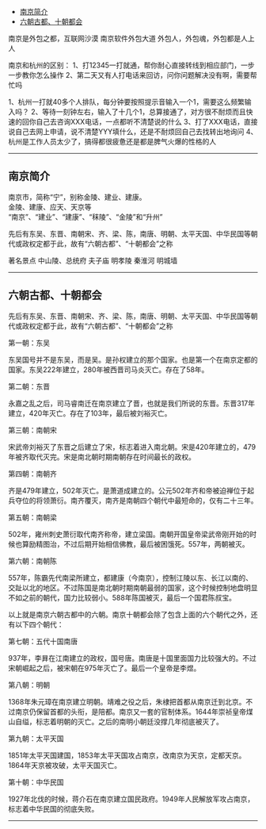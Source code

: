 - [南京简介](#南京简介)
- [六朝古都、十朝都会](#六朝古都、十朝都会)





南京是外包之都，互联网沙漠
南京软件外包大道
外包人，外包魂，外包都是人上人





南京和杭州的区别：
1、打12345一打就通，帮你耐心直接转线到相应部门，一步一步教你怎么操作
2、第二天又有人打电话来回访，问你问题解决没有啊，需要帮忙吗

1、杭州一打就40多个人排队，每分钟要按照提示音输入一个1，需要这么频繁输入吗？
2、等待一刻钟左右，输入了十几个1，总算接通了，对方很不耐烦而且快速的回你自己去咨询XXX电话，一点都听不清楚说的什么
3、打了XXX电话，直接说自己去网上申请，说不清楚YYY填什么，还是不耐烦回自己去找转出地询问
4、杭州是工作人员太少了，搞得都很疲惫还是都是脾气火爆的性格的人




---------------------------------------------------------------------------------------------------------------------

## 南京简介

南京市，简称“宁”，别称金陵、建业、建康。  
金陵、建康、应天、天京等  
“南京”、“建业”、“建康”、“秣陵”、“金陵”和“升州”  


先后有东吴、东晋、南朝宋、齐、梁、陈，南唐、明朝、太平天国、中华民国等朝代或政权定都于此，故有“六朝古都”、“十朝都会”之称





著名景点
中山陵、总统府
夫子庙
明孝陵
秦淮河
明城墙



---------------------------------------------------------------------------------------------------------------------
## 六朝古都、十朝都会

先后有东吴、东晋、南朝宋、齐、梁、陈，南唐、明朝、太平天国、中华民国等朝代或政权定都于此，故有“六朝古都”、“十朝都会”之称


第一朝：东吴

东吴国号并不是东吴，而是吴。是孙权建立的那个国家。也是第一个在南京定都的国家。东吴222年建立，280年被西晋司马炎灭亡。存在了58年。

第二朝：东晋

永嘉之乱之后，司马睿南迁在南京建立了晋，也就是我们所说的东晋。东晋317年建立，420年灭亡。存在了103年，最后被刘裕灭亡。

第三朝：南朝宋

宋武帝刘裕灭了东晋之后建立了宋，标志着进入南北朝。宋是420年建立的，479年被齐取代灭完。宋是南北朝时期南朝存在时间最长的政权。

第四朝：南朝齐

齐是479年建立，502年灭亡。是萧道成建立的。公元502年齐和帝被迫禅位于起兵夺位的将领萧衍。南齐覆灭，南齐是南朝四个朝代中最短命的，仅有二十三年。

第五朝：南朝梁

502年，雍州刺史萧衍取代南齐称帝，建立梁国。南朝开国皇帝梁武帝刚开始的时候也算励精图治，不过后期开始相信佛教，最后被困饿死。557年，两朝被灭。

第六朝：南朝陈

557年，陈霸先代南梁所建立，都建康（今南京），控制江陵以东、长江以南的、交趾以北的地区。不过陈国是南北朝时期南朝最弱的国家，这个时候控制地盘明显不如之前的朝代，国力比较弱小。588年陈国被灭，最后一个国君陈叔宝。

以上就是南京六朝古都中的六朝。南京十朝都会除了包含上面的六个朝代之外，还有以下四个朝代：

第七朝：五代十国南唐

937年，李昪在江南建立的政权，国号唐。南唐是十国里面国力比较强大的。不过宋朝崛起之后，被宋朝在975年灭亡了。最后一个皇帝是李煜。

第八朝：明朝

1368年朱元璋在南京建立明朝。靖难之役之后，朱棣把首都从南京迁到北京。不过南京仍保留首都的头衔，是陪都。南京又一套的官制体系。1644年崇祯皇帝煤山自缢，标志着明朝的灭亡。之后的南明小朝廷没撑几年彻底被灭了。

第九朝：太平天国

1851年太平天国建国，1853年太平天国攻占南京，改南京为天京，定都天京。1864年天京被攻破，太平天国灭亡。

第十朝：中华民国

1927年北伐的时候，蒋介石在南京建立国民政府。1949年人民解放军攻占南京，标志着中华民国的彻底失败。

---------------------------------------------------------------------------------------------------------------------











